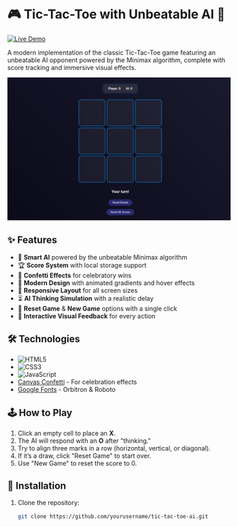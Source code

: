 # 🎮 Tic-Tac-Toe with Unbeatable AI 🤖

[![Live Demo](https://img.shields.io/badge/Live-Demo-brightgreen?style=for-the-badge&logo=github)](https://yourusername.github.io/tic-tac-toe-ai/)

A modern implementation of the classic Tic-Tac-Toe game featuring an unbeatable AI opponent powered by the Minimax algorithm, complete with score tracking and immersive visual effects.

![Game Screenshot](/screenshot.jpeg) <!-- Add the actual screenshot later -->

## ✨ Features

- 🤖 **Smart AI** powered by the unbeatable Minimax algorithm  
- 🏆 **Score System** with local storage support  
- 🎉 **Confetti Effects** for celebratory wins  
- 🎨 **Modern Design** with animated gradients and hover effects  
- 📱 **Responsive Layout** for all screen sizes  
- ⏳ **AI Thinking Simulation** with a realistic delay  
- 🔄 **Reset Game** & **New Game** options with a single click  
- 🌈 **Interactive Visual Feedback** for every action  

## 🛠 Technologies

- ![HTML5](https://img.shields.io/badge/HTML5-E34F26?style=flat&logo=html5&logoColor=white)
- ![CSS3](https://img.shields.io/badge/CSS3-1572B6?style=flat&logo=css3&logoColor=white)
- ![JavaScript](https://img.shields.io/badge/JavaScript-F7DF1E?style=flat&logo=javascript&logoColor=black)
- [Canvas Confetti](https://www.npmjs.com/package/canvas-confetti) - For celebration effects  
- [Google Fonts](https://fonts.google.com/) - Orbitron & Roboto  

## 🕹 How to Play

1. Click an empty cell to place an **X**.  
2. The AI will respond with an **O** after "thinking."  
3. Try to align three marks in a row (horizontal, vertical, or diagonal).  
4. If it’s a draw, click "Reset Game" to start over.  
5. Use "New Game" to reset the score to 0.  

## 🚀 Installation

1. Clone the repository:  
   ```bash
   git clone https://github.com/yourusername/tic-tac-toe-ai.git
